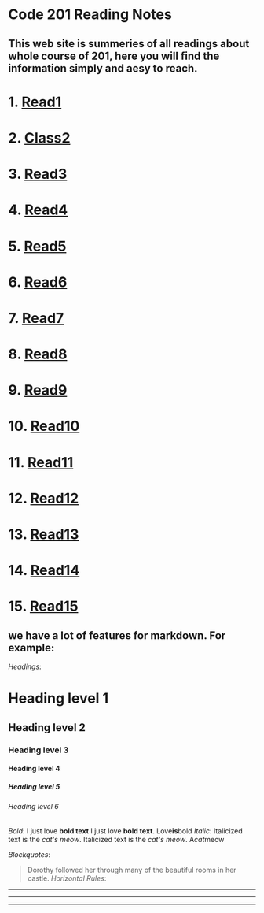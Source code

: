 # Code 201 Reading Notes

## This web site is summeries of all readings about whole course of 201, here you will find the information simply and aesy to reach.

# 1. [Read1](./Read1.md) 
# 2. [Class2](./Class2.md) 
# 3. [Read3](./Read3.md) 
# 4. [Read4](./Read4.md) 
# 5. [Read5](./Read5.md) 
# 6. [Read6](./Read6.md) 
# 7. [Read7](./Read7.md) 
# 8. [Read8](./Read8.md) 
# 9. [Read9](./Read9.md) 
# 10. [Read10](./Read10.md) 
# 11. [Read11](./Read11.md) 
# 12. [Read12](./Read12.md) 
# 13. [Read13](./Read13.md) 
# 14. [Read14](./Read14.md) 
# 15. [Read15](./Read15.md) 



## we have a lot of features for markdown. For example:
*Headings*:

# Heading level 1
## Heading level 2
### Heading level 3
#### Heading level 4
##### Heading level 5
###### Heading level 6

*Bold*:
I just love **bold text**
I just love __bold text__. 
Love**is**bold
*Italic*:
Italicized text is the *cat's meow*.
Italicized text is the _cat's meow_.
A*cat*meow

*Blockquotes*:
> Dorothy followed her through many of the beautiful rooms in her castle.
*Horizontal Rules*:
***

---

_________________


